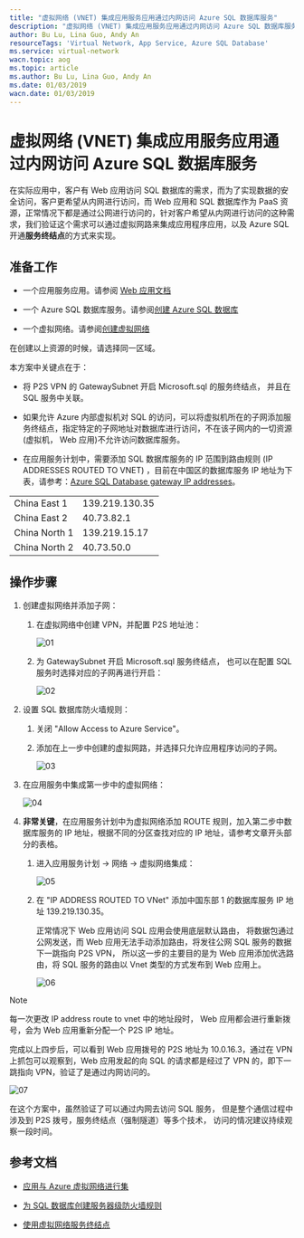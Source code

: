 ```yaml
---
title: "虚拟网络 (VNET) 集成应用服务应用通过内网访问 Azure SQL 数据库服务"
description: "虚拟网络 (VNET) 集成应用服务应用通过内网访问 Azure SQL 数据库服务"
author: Bu Lu, Lina Guo, Andy An
resourceTags: 'Virtual Network, App Service, Azure SQL Database'
ms.service: virtual-network
wacn.topic: aog
ms.topic: article
ms.author: Bu Lu, Lina Guo, Andy An
ms.date: 01/03/2019
wacn.date: 01/03/2019
---
```


# 虚拟网络 (VNET) 集成应用服务应用通过内网访问 Azure SQL 数据库服务

在实际应用中，客户有 Web 应用访问 SQL 数据库的需求，而为了实现数据的安全访问，客户更希望从内网进行访问，而 Web 应用和 SQL 数据库作为 PaaS 资源，正常情况下都是通过公网进行访问的，针对客户希望从内网进行访问的这种需求，我们验证这个需求可以通过虚拟网路来集成应用程序应用，以及 Azure SQL 开通**服务终结点**的方式来实现。

## 准备工作

* 一个应用服务应用。请参阅 [Web 应用文档](https://docs.azure.cn/zh-cn/app-service/)

* 一个 Azure SQL 数据库服务。请参阅[创建 Azure SQL 数据库](https://docs.azure.cn/zh-cn/sql-database/sql-database-get-started-portal)

* 一个虚拟网络。请参阅[创建虚拟网络](https://docs.azure.cn/zh-cn/virtual-network/quick-create-portal)

在创建以上资源的时候，请选择同一区域。

本方案中关键点在于：

* 将 P2S VPN 的 GatewaySubnet 开启 Microsoft.sql 的服务终结点， 并且在 SQL 服务中关联。

* 如果允许 Azure 内部虚拟机对 SQL 的访问，可以将虚拟机所在的子网添加服务终结点，指定特定的子网地址对数据库进行访问，不在该子网内的一切资源(虚拟机， Web 应用)不允许访问数据库服务。

* 在应用服务计划中，需要添加 SQL 数据库服务的 IP 范围到路由规则 (IP ADDRESSES ROUTED TO VNET) ，目前在中国区的数据库服务 IP 地址为下表，请参考：[Azure SQL Database gateway IP addresses](https://docs.microsoft.com/en-us/azure/sql-database/sql-database-connectivity-architecture#azure-sql-database-gateway-ip-addresses)。

|||
|----|----|
|China East 1|139.219.130.35|
|China East 2|40.73.82.1|
|China North 1|139.219.15.17|
|China North 2|40.73.50.0|

## 操作步骤

1. 创建虚拟网络并添加子网：

    1. 在虚拟网络中创建 VPN，并配置 P2S 地址池：

        ![01](media/aog-virtual-network-howto-integrate-app-service-to-access-sql-service-via-intranet/01.png "01")

    2. 为 GatewaySubnet 开启 Microsoft.sql 服务终结点， 也可以在配置 SQL 服务时选择对应的子网再进行开启：

        ![02](media/aog-virtual-network-howto-integrate-app-service-to-access-sql-service-via-intranet/02.png "02")

2. 设置 SQL 数据库防火墙规则：

    1. 关闭 "Allow Access to Azure Service"。

    2. 添加在上一步中创建的虚拟网路，并选择只允许应用程序访问的子网。

        ![03](media/aog-virtual-network-howto-integrate-app-service-to-access-sql-service-via-intranet/03.png "03")

3. 在应用服务中集成第一步中的虚拟网络：

    ![04](media/aog-virtual-network-howto-integrate-app-service-to-access-sql-service-via-intranet/04.png "04")

4. **非常关键**，在应用服务计划中为虚拟网络添加 ROUTE 规则，加入第二步中数据库服务的 IP 地址，根据不同的分区查找对应的 IP 地址，请参考文章开头部分的表格。

    1. 进入应用服务计划 -> 网络 -> 虚拟网络集成：

        ![05](media/aog-virtual-network-howto-integrate-app-service-to-access-sql-service-via-intranet/05.png "05")

    2. 在 "IP ADDRESS ROUTED TO VNet" 添加中国东部 1 的数据库服务 IP 地址 139.219.130.35。

        正常情况下 Web 应用访问 SQL 应用会使用底层默认路由， 将数据包通过公网发送，而 Web 应用无法手动添加路由，将发往公网 SQL 服务的数据下一跳指向 P2S VPN， 所以这一步的主要目的是为 Web 应用添加优选路由，将 SQL 服务的路由以 Vnet 类型的方式发布到 Web 应用上。

        ![06](media/aog-virtual-network-howto-integrate-app-service-to-access-sql-service-via-intranet/06.png "06")

> [!NOTE]
>每一次更改 IP address route to vnet 中的地址段时， Web 应用都会进行重新拨号，会为 Web 应用重新分配一个 P2S IP 地址。

完成以上四步后，可以看到 Web 应用拨号的 P2S 地址为 10.0.16.3，通过在 VPN 上抓包可以观察到，Web 应用发起的向 SQL 的请求都是经过了 VPN 的，即下一跳指向 VPN，验证了是通过内网访问的。

![07](media/aog-virtual-network-howto-integrate-app-service-to-access-sql-service-via-intranet/07.png "07")

在这个方案中，虽然验证了可以通过内网去访问 SQL 服务， 但是整个通信过程中涉及到 P2S 拨号，服务终结点（强制隧道）等多个技术， 访问的情况建议持续观察一段时间。

## 参考文档

* [应用与 Azure 虚拟网络进行集](https://docs.azure.cn/zh-cn/app-service/web-sites-integrate-with-vnet)

* [为 SQL 数据库创建服务器级防火墙规则](https://docs.azure.cn/zh-cn/sql-database/sql-database-get-started-portal-firewall)

* [使用虚拟网络服务终结点](https://docs.microsoft.com/zh-cn/azure/sql-database/sql-database-vnet-service-endpoint-rule-overview#azure-portal-steps)

